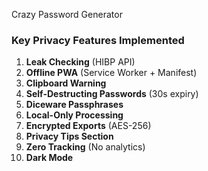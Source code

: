 Crazy Password Generator

### **Key Privacy Features Implemented**
1. **Leak Checking** (HIBP API)  
2. **Offline PWA** (Service Worker + Manifest)  
3. **Clipboard Warning**  
4. **Self-Destructing Passwords** (30s expiry)  
5. **Diceware Passphrases**  
6. **Local-Only Processing**  
7. **Encrypted Exports** (AES-256)  
8. **Privacy Tips Section**  
9. **Zero Tracking** (No analytics)  
10. **Dark Mode**  
